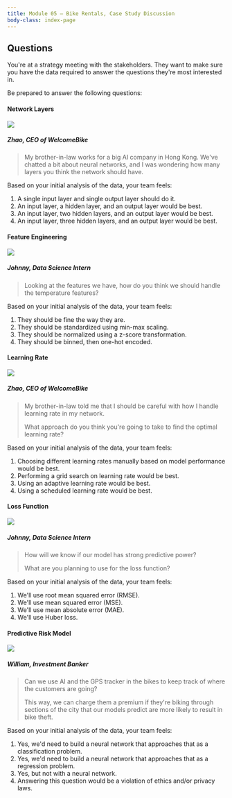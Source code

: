 ```yaml
---
title: Module 05 — Bike Rentals, Case Study Discussion
body-class: index-page
---
```


## Questions
You're at a strategy meeting with the stakeholders. They want to make sure you have the data required to answer the questions they're most interested in.

Be prepared to answer the following questions:

#### Network Layers

<div class="dialogue">
	<img src="{{URLROOT}}/shared/img/zhao.jpg">
	<h5>Zhao, CEO of WelcomeBike</h5>
	<blockquote><p>My brother-in-law works for a big AI company in Hong Kong. We've chatted a bit about neural networks, and I was wondering how many layers you think the network should have.</p></blockquote>
</div>

Based on your initial analysis of the data, your team feels:

1. A single input layer and single output layer should do it.
2. An input layer, a hidden layer, and an output layer would be best.
3. An input layer, two hidden layers, and an output layer would be best.
4. An input layer, three hidden layers, and an output layer would be best.

#### Feature Engineering

<div class="dialogue">
	<img src="{{URLROOT}}/shared/img/johnny.jpg">
	<h5>Johnny, Data Science Intern</h5>
	<blockquote><p>Looking at the features we have, how do you think we should handle the temperature features?</p></blockquote>
</div>

Based on your initial analysis of the data, your team feels:

1. They should be fine the way they are.
2. They should be standardized using min-max scaling.
3. They should be normalized using a z-score transformation.
4. They should be binned, then one-hot encoded.

#### Learning Rate

<div class="dialogue">
	<img src="{{URLROOT}}/shared/img/zhao.jpg">
	<h5>Zhao, CEO of WelcomeBike</h5>
	<blockquote><p>My brother-in-law told me that I should be careful with how I handle learning rate in my network.</p><p>What approach do you think you're going to take to find the optimal learning rate?</p></blockquote>
</div>

Based on your initial analysis of the data, your team feels:

1. Choosing different learning rates manually based on model performance would be best.
2. Performing a grid search on learning rate would be best. 
3. Using an adaptive learning rate would be best.
4. Using a scheduled learning rate would be best.

#### Loss Function

<div class="dialogue">
	<img src="{{URLROOT}}/shared/img/johnny.jpg">
	<h5>Johnny, Data Science Intern</h5>
	<blockquote><p>How will we know if our model has strong predictive power?</p><p>What are you planning to use for the loss function?</p></blockquote>
</div>

Based on your initial analysis of the data, your team feels:

1. We'll use root mean squared error (RMSE).
2. We'll use mean squared error (MSE).
3. We'll use mean absolute error (MAE).
4. We'll use Huber loss.

#### Predictive Risk Model

<div class="dialogue">
	<img src="{{URLROOT}}/shared/img/william.jpg">
	<h5>William, Investment Banker</h5>
	<blockquote><p>Can we use AI and the GPS tracker in the bikes to keep track of where the customers are going?</p><p>This way, we can charge them a premium if they're biking through sections of the city that our models predict are more likely to result in bike theft.</p></blockquote>
</div>

Based on your initial analysis of the data, your team feels:

1. Yes, we'd need to build a neural network that approaches that as a classification problem.
2. Yes, we'd need to build a neural network that approaches that as a regression problem.
3. Yes, but not with a neural network.
4. Answering this question would be a violation of ethics and/or privacy laws.


[^1]: [CEO photo by Sung Wang on Unsplash](https://unsplash.com/photos/g4DgCF90EM4)

[^2]: [Investment Banker photo by steffen Wienberg on Unsplash](https://unsplash.com/photos/ml-pxK0Ovmw)

[^3]: [Data Science Intern photo by Fábio Lucas on Unsplash](https://unsplash.com/photos/iczrMDNuvzkml-pxK0Ovmw)
